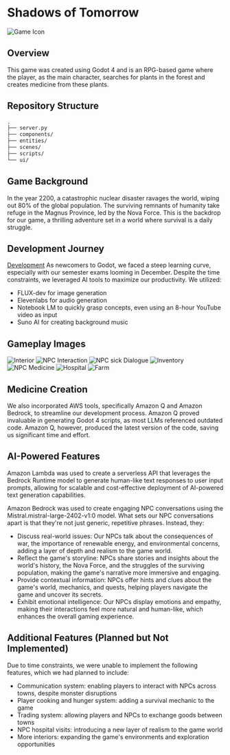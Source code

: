 
# Shadows of Tomorrow
![Game Icon](icon.svg)

## Overview
This game was created using Godot 4 and is an RPG-based game where the player, as the main character, searches for plants in the forest and creates medicine from these plants.

## Repository Structure
```markdown
.
├── server.py
├── components/
├── entities/
├── scenes/
├── scripts/
└── ui/
```

## Game Background
In the year 2200, a catastrophic nuclear disaster ravages the world, wiping out 80% of the global population. The surviving remnants of humanity take refuge in the Magnus Province, led by the Nova Force. This is the backdrop for our game, a thrilling adventure set in a world where survival is a daily struggle.

## Development Journey
[Development](/gameclips/0.png)
As newcomers to Godot, we faced a steep learning curve, especially with our semester exams looming in December. Despite the time constraints, we leveraged AI tools to maximize our productivity. We utilized:

* FLUX-dev for image generation
* Elevenlabs for audio generation
* Notebook LM to quickly grasp concepts, even using an 8-hour YouTube video as input
* Suno AI for creating background music

## Gameplay Images
![Interior](/gameclips/1.png)
![NPC Interaction](/gameclips/2.png)
![NPC sick Dialogue](/gameclips/3.png)
![Inventory](/gameclips/5.png)
![NPC Medicine](/gameclips/6.png)
![Hospital](/gameclips/7.png)
![Farm](/gameclips/8.png)
## Medicine Creation
We also incorporated AWS tools, specifically Amazon Q and Amazon Bedrock, to streamline our development process. Amazon Q proved invaluable in generating Godot 4 scripts, as most LLMs referenced outdated code. Amazon Q, however, produced the latest version of the code, saving us significant time and effort.

## AI-Powered Features
Amazon Lambda was used to create a serverless API that leverages the Bedrock Runtime model to generate human-like text responses to user input prompts, allowing for scalable and cost-effective deployment of AI-powered text generation capabilities.

Amazon Bedrock was used to create engaging NPC conversations using the Mistral.mistral-large-2402-v1:0 model. What sets our NPC conversations apart is that they're not just generic, repetitive phrases. Instead, they:

* Discuss real-world issues: Our NPCs talk about the consequences of war, the importance of renewable energy, and environmental concerns, adding a layer of depth and realism to the game world.
* Reflect the game's storyline: NPCs share stories and insights about the world's history, the Nova Force, and the struggles of the surviving population, making the game's narrative more immersive and engaging.
* Provide contextual information: NPCs offer hints and clues about the game's world, mechanics, and quests, helping players navigate the game and uncover its secrets.
* Exhibit emotional intelligence: Our NPCs display emotions and empathy, making their interactions feel more natural and human-like, which enhances the overall gaming experience.

## Additional Features (Planned but Not Implemented)
Due to time constraints, we were unable to implement the following features, which we had planned to include:

* Communication system: enabling players to interact with NPCs across towns, despite monster disruptions
* Player cooking and hunger system: adding a survival mechanic to the game
* Trading system: allowing players and NPCs to exchange goods between towns
* NPC hospital visits: introducing a new layer of realism to the game world
* More interiors: expanding the game's environments and exploration opportunities

